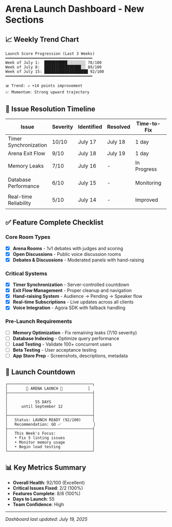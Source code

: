 # Arena Launch Dashboard - New Sections

## 📈 Weekly Trend Chart
```
Launch Score Progression (Last 3 Weeks)
━━━━━━━━━━━━━━━━━━━━━━━━━━━━━━━━━━━━━━
Week of July 1:  ██████████░░░░░░░░ 78/100
Week of July 8:  ████████████████░░ 89/100  
Week of July 15: ███████████████████ 92/100
━━━━━━━━━━━━━━━━━━━━━━━━━━━━━━━━━━━━━━

📊 Trend: ↗️ +14 points improvement
📈 Momentum: Strong upward trajectory
```

## 🔧 Issue Resolution Timeline

| Issue | Severity | Identified | Resolved | Time-to-Fix | Status |
|-------|----------|------------|----------|-------------|---------|
| Timer Synchronization | 10/10 | July 17 | July 18 | 1 day | ✅ Fixed |
| Arena Exit Flow | 9/10 | July 18 | July 19 | 1 day | ✅ Fixed |
| Memory Leaks | 7/10 | July 16 | - | In Progress | 🟡 Pending |
| Database Performance | 6/10 | July 15 | - | Monitoring | 🟡 Pending |
| Real-time Reliability | 5/10 | July 14 | - | Improved | 🟡 Pending |

## ✅ Feature Complete Checklist

### Core Room Types
- [x] **Arena Rooms** - 1v1 debates with judges and scoring
- [x] **Open Discussions** - Public voice discussion rooms  
- [x] **Debates & Discussions** - Moderated panels with hand-raising

### Critical Systems
- [x] **Timer Synchronization** - Server-controlled countdown
- [x] **Exit Flow Management** - Proper cleanup and navigation
- [x] **Hand-raising System** - Audience → Pending → Speaker flow
- [x] **Real-time Subscriptions** - Live updates across all clients
- [x] **Voice Integration** - Agora SDK with fallback handling

### Pre-Launch Requirements
- [ ] **Memory Optimization** - Fix remaining leaks (7/10 severity)
- [ ] **Database Indexing** - Optimize query performance  
- [ ] **Load Testing** - Validate 100+ concurrent users
- [ ] **Beta Testing** - User acceptance testing
- [ ] **App Store Prep** - Screenshots, descriptions, metadata

## 🚀 Launch Countdown

```
┌─────────────────────────────────────┐
│        🎯 ARENA LAUNCH 🎯           │
├─────────────────────────────────────┤
│                                     │
│            55 DAYS                  │
│      until September 12             │
│                                     │
├─────────────────────────────────────┤
│   Status: LAUNCH READY (92/100)     │
│   Recommendation: GO ✅              │
├─────────────────────────────────────┤
│   This Week's Focus:                │
│   • Fix 5 linting issues            │
│   • Monitor memory usage            │
│   • Begin load testing              │
└─────────────────────────────────────┘
```

## 📊 Key Metrics Summary

- **Overall Health**: 92/100 (Excellent)
- **Critical Issues Fixed**: 2/2 (100%)
- **Features Complete**: 8/8 (100%)  
- **Days to Launch**: 55
- **Team Confidence**: High

---

*Dashboard last updated: July 19, 2025*